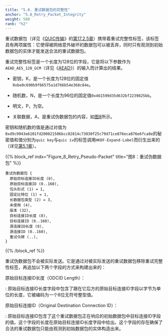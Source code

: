 ```yaml
---
title: "5.8. 重试数据包的完整性"
anchor: "5.8_Retry_Packet_Integrity"
weight: 580
rank: "h2"
---
```


重试数据包（详见《[QUIC传输](../RFC9000_Chinese_Simplified)》的[第17.2.5章](../RFC9000_Chinese_Simplified/#17.2.5_Retry_Packet)）携带着重试完整性标签，该标签具有两项属性：它使得被网络意外破坏的数据包可以被丢弃，同时只有观测到初始数据包的实体才能发送合法的重试数据包。

重试完整性标签是一个长度为128位的字段，它是将以下参数作为`AEAD_AES_128_GCM`（详见《[AEAD](https://www.rfc-editor.org/info/rfc5116)》）的输入而计算出的结果。

* 密钥，K，是一个长度为128位的固定值`0xbe0c690b9f66575a1d766b54e368c84e`。

* 随机数，N，是一个长度为96位的固定值`0x461599d35d632bf2239825bb`。

* 明文，P，为空。

* 关联数据，A，是重试伪数据包的内容，如[图8](#Figure_8_Retry_Pseudo-Packet)所示。

密钥和随机数的值是通过对值为`0xd9c9943e6101fd200021506bcc02814c73030f25c79d71ce876eca876e6fca8e`的秘密值和值分别为`quic key`与`quic iv`的标签调用`HKDF-Expand-Label`而衍生出来的（详见[第5.1章](#5.1_Packet_Protection_Keys)）。

{{% block_ref
indx="Figure_8_Retry_Pseudo-Packet"
title="图8：重试伪数据包" %}}

```
重试伪数据包 {
  原始目标连接ID长度 (8),
  原始目标连接ID (0..160),
  包头形式 (1) = 1,
  固定比特位 (1) = 1,
  长数据包类型 (2) = 3,
  未使用 (4),
  版本 (32),
  目标连接ID长度 (8),
  目标连接ID (0..160),
  源连接ID长度 (8),
  源连接ID (0..160),
  重试令牌 (..),
}
```

{{% /block_ref %}}

重试伪数据包不会被实际发送。它是通过对被实际发送的重试数据包移除重试完整性标签，再追加以下两个字段的方式来构建出来的：

原始目标连接ID长度（ODCID Length）：

:   原始目标连接ID长度字段中包含了跟在它后方的原始目标连接ID字段以字节为单位的长度，它被编码为一个8位无符号整型值。

原始目标连接ID（Original Destination Connection ID）：

:   原始目标连接ID包含了这个重试数据包正在响应的初始数据包中目标连接ID字段的值。这个字段的长度在原始目标连接ID长度字段中给出。这个字段的存在确保了合法的重试数据包只能由观测到初始数据包的实体构造出来。
